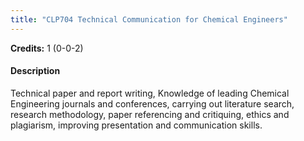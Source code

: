 ```yaml
---
title: "CLP704 Technical Communication for Chemical Engineers"
---
```

**Credits:** 1 (0-0-2)

#### Description
Technical paper and report writing, Knowledge of leading Chemical Engineering journals and conferences, carrying out literature search, research methodology, paper referencing and critiquing, ethics and plagiarism, improving presentation and communication skills.
